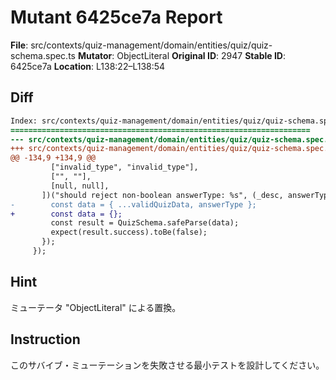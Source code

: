 # Mutant 6425ce7a Report

**File**: src/contexts/quiz-management/domain/entities/quiz/quiz-schema.spec.ts
**Mutator**: ObjectLiteral
**Original ID**: 2947
**Stable ID**: 6425ce7a
**Location**: L138:22–L138:54

## Diff

```diff
Index: src/contexts/quiz-management/domain/entities/quiz/quiz-schema.spec.ts
===================================================================
--- src/contexts/quiz-management/domain/entities/quiz/quiz-schema.spec.ts	original
+++ src/contexts/quiz-management/domain/entities/quiz/quiz-schema.spec.ts	mutated #2947
@@ -134,9 +134,9 @@
         ["invalid_type", "invalid_type"],
         ["", ""],
         [null, null],
       ])("should reject non-boolean answerType: %s", (_desc, answerType) => {
-        const data = { ...validQuizData, answerType };
+        const data = {};
         const result = QuizSchema.safeParse(data);
         expect(result.success).toBe(false);
       });
     });
```

## Hint

ミューテータ "ObjectLiteral" による置換。

## Instruction

このサバイブ・ミューテーションを失敗させる最小テストを設計してください。
